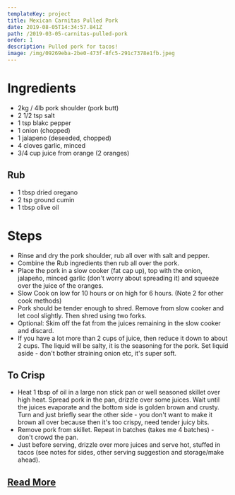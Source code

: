 ```yaml
---
templateKey: project
title: Mexican Carnitas Pulled Pork
date: 2019-08-05T14:34:57.841Z
path: /2019-03-05-carnitas-pulled-pork
order: 1
description: Pulled pork for tacos!
image: /img/09269eba-2be0-473f-8fc5-291c7378e1fb.jpeg
---
```

# Ingredients
- 2kg / 4lb pork shoulder (pork butt)
- 2 1/2 tsp salt
- 1 tsp blakc pepper
- 1 onion (chopped)
- 1 jalapeno (deseeded, chopped)
- 4 cloves garlic, minced
- 3/4 cup juice from orange (2 oranges)

## Rub
- 1 tbsp dried oregano
- 2 tsp ground cumin
- 1 tbsp olive oil

# Steps
- Rinse and dry the pork shoulder, rub all over with salt and pepper.
- Combine the Rub ingredients then rub all over the pork.
- Place the pork in a slow cooker (fat cap up), top with the onion, jalapeño, minced garlic (don't worry about spreading it) and squeeze over the juice of the oranges.
- Slow Cook on low for 10 hours or on high for 6 hours. (Note 2 for other cook methods)
- Pork should be tender enough to shred. Remove from slow cooker and let cool slightly. Then shred using two forks.
- Optional: Skim off the fat from the juices remaining in the slow cooker and discard. 
- If you have a lot more than 2 cups of juice, then reduce it down to about 2 cups. The liquid will be salty, it is the seasoning for the pork. Set liquid aside - don't bother straining onion etc, it's super soft.

## To Crisp 
- Heat 1 tbsp of oil in a large non stick pan or well seasoned skillet over high heat. Spread pork in the pan, drizzle over some juices. Wait until the juices evaporate and the bottom side is golden brown and crusty. Turn and just briefly sear the other side - you don't want to make it brown all over because then it's too crispy, need tender juicy bits.
- Remove pork from skillet. Repeat in batches (takes me 4 batches) - don't crowd the pan.
- Just before serving, drizzle over more juices and serve hot, stuffed in tacos (see notes for sides, other serving suggestion and storage/make ahead).


## [Read More](https://www.recipetineats.com/pork-carnitas-mexican-slow-cooker-pulled-pork/)
